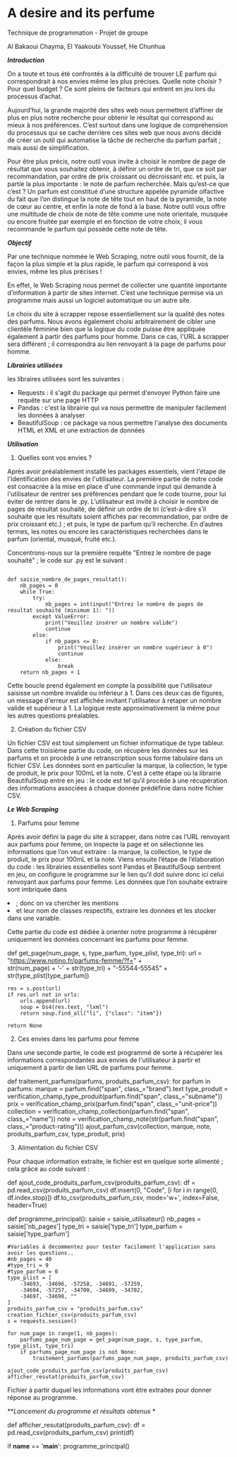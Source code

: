 # A desire and its perfume
Technique de programmation - Projet de groupe

Al Bakaoui Chayma, El Yaakoubi Youssef, He Chunhua

***Introduction***

On a toute et tous été confrontés à la difficulté de trouver LE parfum qui correspondrait à nos envies même les plus précises. Quelle note choisir ? Pour quel budget ? Ce sont pleins de facteurs qui entrent en jeu lors du processus d’achat. 

Aujourd’hui, la grande majorité des sites web nous permettent d’affiner de plus en plus notre recherche pour obtenir le résultat qui correspond au mieux à nos préférences. 
C’est surtout dans une logique de compréhension du processus qui se cache derrière ces sites web que nous avons décidé de créer un outil qui automatise la tâche de recherche du parfum parfait ; mais aussi de simplification. 

Pour être plus précis, notre outil vous invite à choisir le nombre de page de résultat que vous souhaitez obtenir, à définir un ordre de tri, que ce soit par recommandation, par ordre de prix croissant ou décroissant etc. et puis, la partie la plus importante : le note de parfum recherchée. 
Mais qu’est-ce que c’est ?  Un parfum est constitué d’une structure appelée pyramide olfactive du fait que l’on distingue la note de tête tout en haut de la pyramide, la note de cœur au centre, et enfin la note de fond à la base. Notre outil vous offre une multitude de choix de note de tête comme une note orientale, musquée ou encore fruitée par exemple et en fonction de votre choix, il vous recommande le parfum qui possède cette note de tête. 


***Objectif***

Par une technique nommée le Web Scraping, notre outil vous fournit, de la façon la plus simple et la plus rapide, le parfum qui correspond à vos envies, même les plus précises !

En effet, le Web Scraping nous permet de collecter une quantité importante d’information à partir de sites internet. C’est une technique permise via un programme mais aussi un logiciel automatique ou un autre site. 

Le choix du site à scrapper repose essentiellement sur la qualité des notes des parfums. Nous avons également choisi arbitrairement de cibler une clientèle féminine bien que la logique du code puisse être appliquée également à partir des parfums pour homme. Dans ce cas, l'URL à scrapper sera différent ; il correspondra au lien renvoyant à la page de parfums pour homme.

***Librairies utilisées***

les libraires utilisées sont les suivantes : 
- Requests : il s'agit du package qui permet d'envoyer Python faire une requête sur une page HTTP
- Pandas : c'est la librairie qui va nous permettre de manipuler facilement les données à analyser
- BeautifulSoup : ce package va nous permettre l'analyse des documents HTML et XML et une extraction de données

***Utilisation***

1. Quelles sont vos envies ? 

Après avoir préalablement installé les packages essentiels, vient l'étape de l'identification des envies de l'utilisateur. La première partie de notre code est consacrée à la mise en place d'une commande input qui demande à l'utilisateur de rentrer ses préférences pendant que le code tourne, pour lui éviter de rentrer dans le .py. L’utilisateur est invité à choisir le nombre de pages de résultat souhaité, de définir un ordre de tri (c’est-à-dire s’il souhaite que les résultats soient affichés par recommandation, par ordre de prix croissant etc.) ; et puis, le type de parfum qu’il recherche. En d’autres termes, les notes ou encore les caractéristiques recherchées dans le parfum (oriental, musqué, fruité etc.). 

Concentrons-nous sur la première requête "Entrez le nombre de page souhaité" ; le code sur .py est le suivant : 

```

def saisie_nombre_de_pages_resultat():
    nb_pages = 0
    while True:
        try:
            nb_pages = int(input("Entrez le nombre de pages de résultat souhaité (minimum 1): "))
        except ValueError:
            print("Veuillez insérer un nombre valide")
            continue
        else:
            if nb_pages <= 0:
                print("Veuillez insérer un nombre supérieur à 0")
                continue
            else:
                break
    return nb_pages + 1

```

Cette boucle prend également en compte la possibilité que l'utilisateur saisisse un nombre invalide ou inférieur à 1. Dans ces deux cas de figures, un message d'erreur est affichée invitant l'utilisateur à retaper un nombre valide et supérieur à 1. La logique reste approximativement la même pour les autres questions préalables. 

2. Création du fichier CSV 

Un fichier CSV est tout simplement un fichier informatique de type tableur. Dans cette troisième partie du code, on récupère les données sur les parfums et on procède à une retranscription sous forme tabulaire dans un fichier CSV. Les données sont en particulier la marque, la collection, le type de produit, le prix pour 100mL et la note. C'est à cette étape où la librairie BeautifulSoup entre en jeu : le code est tel qu'il procède à une récupération des informations associées à chaque donnée prédéfinie dans notre fichier CSV. 

***Le Web Scraping***

1. Parfums pour femme

Après avoir défini la page du site à scrapper, dans notre cas l’URL renvoyant aux parfums pour femme, on inspecte la page et on sélectionne les informations que l’on veut extraire : la marque, la collection, le type de produit, le prix pour 100mL et la note. 
Viens ensuite l’étape de l’élaboration du code : les librairies essentielles sont Pandas et BeautifulSoup sentrent en jeu, on configure le programme sur le lien qu’il doit suivre donc ici celui renvoyant aux parfums pour femme. 
Les données que l’on souhaite extraire sont imbriquée dans <li> ; donc on va chercher les mentions <li> et leur nom de classes respectifs, extraire les données et les stocker dans une variable. 

Cette partie du code est dédiée à orienter notre programme à récupérer uniquement les données concernant les parfums pour femme. 

def get_page(num_page, s, type_parfum, type_plist, type_tri):
    url = "https://www.notino.fr/parfums-femme/?f=" + \
          str(num_page) + '-' + str(type_tri) + "-55544-55545" + str(type_plist[type_parfum])

    res = s.post(url)
    if res.url not in urls:
        urls.append(url)
        soup = bs4(res.text, "lxml")
        return soup.find_all("li", {"class": "item"})

    return None

2. Ces envies dans les parfums pour femme

Dans une seconde partie, le code est programmé de sorte à récupérer les informations correspondantes aux envies de l'utilisateur à partir et uniquement à partir de lien URL de parfums pour femme. 

def traitement_parfums(parfums, produits_parfum_csv):
    for parfum in parfums:
        marque = parfum.find("span", class_="brand").text
        type_produit = verification_champ_type_produit(parfum.find("span", class_="subname"))
        prix = verification_champ_prix(parfum.find("span", class_="unit-price"))
        collection = verification_champ_collection(parfum.find("span", class_="name"))
        note = verification_champ_note(str(parfum.find("span", class_="product-rating")))
        ajout_parfum_csv(collection, marque, note, produits_parfum_csv, type_produit, prix)

3. Alimentation du fichier CSV 

Pour chaque information extraite, le fichier est en quelque sorte alimenté ; cela grâce au code suivant : 

def ajout_code_produits_parfum_csv(produits_parfum_csv):
    df = pd.read_csv(produits_parfum_csv)
    df.insert(0, "Code", [i for i in range(0, df.index.stop)])
    df.to_csv(produits_parfum_csv, mode='w+', index=False, header=True)



def programme_principal():
    saisie = saisie_utilisateur()
    nb_pages = saisie['nb_pages']
    type_tri = saisie['type_tri']
    type_parfum = saisie['type_parfum']

    #Variables à decommentez pour tester facilement l'application sans avoir les questions..
    #nb_pages = 40
    #type_tri = 9
    #type_parfum = 0
    type_plist = [
        -34693, -34696, -57258, -34691, -57259,
        -34694, -57257, -34700, -34699, -34702,
        -34697, -34698, ""
    ]
    produits_parfum_csv = "produits_parfum.csv"
    creation_fichier_csv(produits_parfum_csv)
    s = requests.session()

    for num_page in range(1, nb_pages):
        parfums_page_num_page = get_page(num_page, s, type_parfum, type_plist, type_tri)
        if parfums_page_num_page is not None:
            traitement_parfums(parfums_page_num_page, produits_parfum_csv)
            
    ajout_code_produits_parfum_csv(produits_parfum_csv)
    afficher_resutat(produits_parfum_csv)

Fichier à partir duquel les informations vont être extraites pour donner réponse au programme. 

***Lancement du programme et résultats obtenus* * 

def afficher_resutat(produits_parfum_csv):
    df = pd.read_csv(produits_parfum_csv)
    print(df)

if __name__ == '__main__':
    programme_principal()

